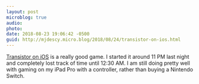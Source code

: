 ```yaml
---
layout: post
microblog: true
audio: 
photo: 
date: 2018-08-23 19:06:42 -0500
guid: http://mjdescy.micro.blog/2018/08/24/transistor-on-ios.html
---
```

[Transistor on iOS](https://itunes.apple.com/hr/app/transistor/id948857526?mt=8) is a really good game. I started it around 11 PM last night and completely lost track of time until 12:30 AM. I am still doing pretty well with gaming on my iPad Pro with a controller, rather than buying a Nintendo Switch.
